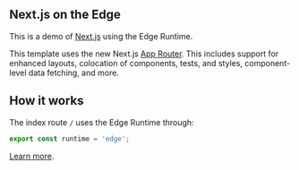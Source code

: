 ## Next.js on the Edge

This is a demo of [Next.js](https://nextjs.org) using the Edge Runtime.

This template uses the new Next.js [App Router](https://beta.nextjs.org/). This includes support for enhanced layouts, colocation of components, tests, and styles, component-level data fetching, and more.

## How it works

The index route `/` uses the Edge Runtime through:

```js
export const runtime = 'edge';
```

[Learn more](https://beta.nextjs.org/docs/rendering/edge-and-nodejs-runtimes).
